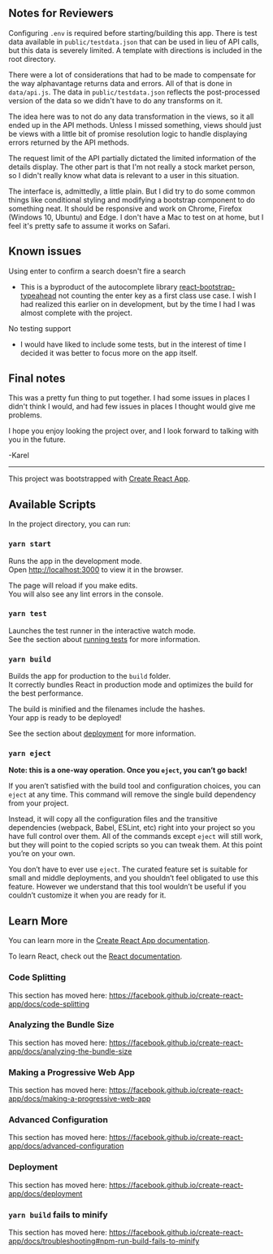 ## Notes for Reviewers

Configuring `.env` is required before starting/building this app. There is test data available in `public/testdata.json` that can be used in lieu of API calls, but this data is severely limited. A template with directions is included in the root directory.

There were a lot of considerations that had to be made to compensate for the way alphavantage returns data and errors. All of that is done in `data/api.js`. The data in `public/testdata.json` reflects the post-processed version of the data so we didn't have to do any transforms on it.

The idea here was to not do any data transformation in the views, so it all ended up in the API methods. Unless I missed something, views should just be views with a little bit of promise resolution logic to handle displaying errors returned by the API methods. 

The request limit of the API partially dictated the limited information of the details display. The other part is that I'm not really a stock market person, so I didn't really know what data is relevant to a user in this situation.

The interface is, admittedly, a little plain. But I did try to do some common things like conditional styling and modifying a bootstrap component to do something neat. It should be responsive and work on Chrome, Firefox (Windows 10, Ubuntu) and Edge. I don't have a Mac to test on at home, but I feel it's pretty safe to assume it works on Safari.

## Known issues

Using enter to confirm a search doesn't fire a search
* This is a byproduct of the autocomplete library [react-bootstrap-typeahead](https://github.com/ericgio/react-bootstrap-typeahead) not counting the enter key as a first class use case. I wish I had realized this earlier on in development, but by the time I had I was almost complete with the project. 

No testing support
* I would have liked to include some tests, but in the interest of time I decided it was better to focus more on the app itself.

## Final notes

This was a pretty fun thing to put together. I had some issues in places I didn't think I would, and had few issues in places I thought would give me problems.

I hope you enjoy looking the project over, and I look forward to talking with you in the future.

-Karel

---

This project was bootstrapped with [Create React App](https://github.com/facebook/create-react-app).

## Available Scripts

In the project directory, you can run:

### `yarn start`

Runs the app in the development mode.<br />
Open [http://localhost:3000](http://localhost:3000) to view it in the browser.

The page will reload if you make edits.<br />
You will also see any lint errors in the console.

### `yarn test`

Launches the test runner in the interactive watch mode.<br />
See the section about [running tests](https://facebook.github.io/create-react-app/docs/running-tests) for more information.

### `yarn build`

Builds the app for production to the `build` folder.<br />
It correctly bundles React in production mode and optimizes the build for the best performance.

The build is minified and the filenames include the hashes.<br />
Your app is ready to be deployed!

See the section about [deployment](https://facebook.github.io/create-react-app/docs/deployment) for more information.

### `yarn eject`

**Note: this is a one-way operation. Once you `eject`, you can’t go back!**

If you aren’t satisfied with the build tool and configuration choices, you can `eject` at any time. This command will remove the single build dependency from your project.

Instead, it will copy all the configuration files and the transitive dependencies (webpack, Babel, ESLint, etc) right into your project so you have full control over them. All of the commands except `eject` will still work, but they will point to the copied scripts so you can tweak them. At this point you’re on your own.

You don’t have to ever use `eject`. The curated feature set is suitable for small and middle deployments, and you shouldn’t feel obligated to use this feature. However we understand that this tool wouldn’t be useful if you couldn’t customize it when you are ready for it.

## Learn More

You can learn more in the [Create React App documentation](https://facebook.github.io/create-react-app/docs/getting-started).

To learn React, check out the [React documentation](https://reactjs.org/).

### Code Splitting

This section has moved here: https://facebook.github.io/create-react-app/docs/code-splitting

### Analyzing the Bundle Size

This section has moved here: https://facebook.github.io/create-react-app/docs/analyzing-the-bundle-size

### Making a Progressive Web App

This section has moved here: https://facebook.github.io/create-react-app/docs/making-a-progressive-web-app

### Advanced Configuration

This section has moved here: https://facebook.github.io/create-react-app/docs/advanced-configuration

### Deployment

This section has moved here: https://facebook.github.io/create-react-app/docs/deployment

### `yarn build` fails to minify

This section has moved here: https://facebook.github.io/create-react-app/docs/troubleshooting#npm-run-build-fails-to-minify
